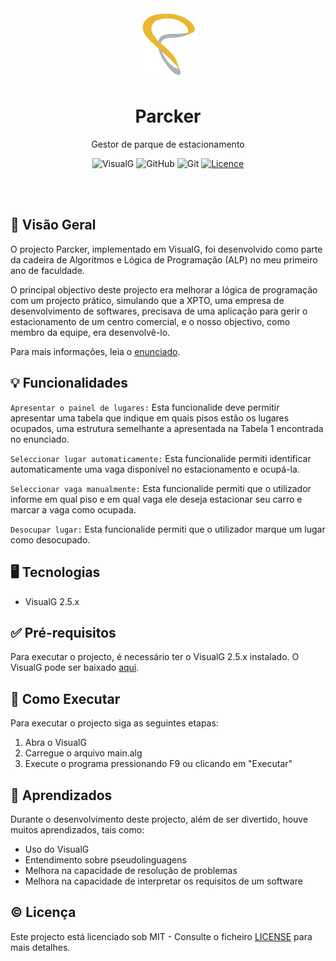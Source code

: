 <div align="center">
  <img src="./assets/isptec_logo.png"  alt="Logo do isptec" width="100" />

  # Parcker

  Gestor de parque de estacionamento

  ![VisualG](https://img.shields.io/badge/visualg-black?style=for-the-badge)
  ![GitHub](https://img.shields.io/badge/github-black.svg?style=for-the-badge&logo=github&logoColor=white)
  ![Git](https://img.shields.io/badge/git-black.svg?style=for-the-badge&logo=git&logoColor=white)
  [![Licence](https://img.shields.io/github/license/liets0n/Pinpoint?style=for-the-badge&color=black)](./LICENSE)
</div>

<br />
<br />

## :eyes: Visão Geral
O projecto Parcker, implementado em VisualG, foi desenvolvido como parte da cadeira de Algoritmos e Lógica de Programação (ALP) no meu primeiro ano de faculdade.

O principal objectivo deste projecto era melhorar a lógica de programação com um projecto prático, simulando que a XPTO, uma empresa de desenvolvimento de softwares, precisava de uma aplicação para gerir o estacionamento de um centro comercial, e o nosso objectivo, como membro da equipe, era desenvolvê-lo.

Para mais informações, leia o [enunciado](./enunciado.pdf).

## :bulb: Funcionalidades

`Apresentar o painel de lugares:` Esta funcionalide deve permitir apresentar uma tabela que indique em quais pisos estão os lugares ocupados, uma estrutura semelhante a apresentada na Tabela 1 encontrada no enunciado.

`Seleccionar lugar automaticamente:` Esta funcionalide permiti identificar automaticamente uma vaga disponível no estacionamento e ocupá-la.

`Seleccionar vaga manualmente:` Esta funcionalide permiti que o utilizador informe em qual piso e em qual vaga ele deseja estacionar seu carro e marcar a vaga como ocupada. 

`Desocupar lugar:` Esta funcionalide permiti que o utilizador marque um lugar como desocupado.

## :desktop_computer: Tecnologias

- VisualG 2.5.x

## :white_check_mark: Pré-requisitos
Para executar o projecto, é necessário ter o VisualG 2.5.x instalado. O VisualG pode ser baixado [aqui](https://dicasdeprogramacao.com.br/download/visualg-2-5.zip).

## :flight_departure: Como Executar

Para executar o projecto siga as seguintes etapas:

1. Abra o VisualG
2. Carregue o arquivo main.alg
3. Execute o programa pressionando F9 ou clicando em "Executar"

## :book: Aprendizados

Durante o desenvolvimento deste projecto, além de ser divertido, houve muitos aprendizados, tais como:

- Uso do VisualG
- Entendimento sobre pseudolinguagens
- Melhora na capacidade de resolução de problemas
- Melhora na capacidade de interpretar os requisitos de um software

## :copyright: Licença
Este projecto está licenciado sob MIT - Consulte o ficheiro [LICENSE](./LICENSE) para mais detalhes.
